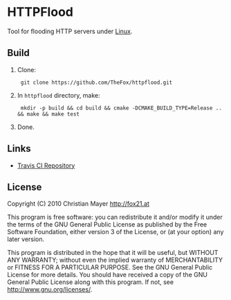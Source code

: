 # HTTPFlood
Tool for flooding HTTP servers under [Linux](http://www.linux.org/).

## Build

1. Clone:
	
		git clone https://github.com/TheFox/httpflood.git

2. In `httpflood` directory, make:
	
		mkdir -p build && cd build && cmake -DCMAKE_BUILD_TYPE=Release .. && make && make test

3. Done.

## Links
- [Travis CI Repository](https://travis-ci.org/TheFox/httpflood)

## License
Copyright (C) 2010 Christian Mayer <http://fox21.at>

This program is free software: you can redistribute it and/or modify it under the terms of the GNU General Public License as published by the Free Software Foundation, either version 3 of the License, or (at your option) any later version.

This program is distributed in the hope that it will be useful, but WITHOUT ANY WARRANTY; without even the implied warranty of MERCHANTABILITY or FITNESS FOR A PARTICULAR PURPOSE. See the GNU General Public License for more details. You should have received a copy of the GNU General Public License along with this program. If not, see <http://www.gnu.org/licenses/>.
